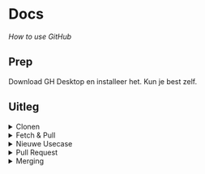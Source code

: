 # Docs

_How to use GitHub_

## Prep

Download GH Desktop en installeer het. Kun je best zelf.

## Uitleg

<details>
  <summary>Clonen</summary>
  
  ### Stap 1

  ![01](./img/clonen/01.png)
  
  ### Stap 2

  ![02](./img/clonen/02.png)
  
  ### Stap 3

  ![03](./img/clonen/03.png)
  
  ### Stap 4

  ![04](./img/clonen/04.png)
</details>

<details>
  <summary>Fetch & Pull</summary>
  
  ### Stap 1

  ![01](./img/fetch&pull/01.png)
</details>

<details>
  <summary>Nieuwe Usecase</summary>
  
  ### Stap 1

  ![01](./img/nieuwe-usecase/01.png)
  
  ### Stap 2

  ![02](./img/nieuwe-usecase/02.png)
  
  ### Stap 3

  ![03](./img/nieuwe-usecase/03.png)
  
  ### Stap 4

  ![04](./img/nieuwe-usecase/04.png)
  
  ### Stap 5

  ![05](./img/nieuwe-usecase/05.png)

</details>

<details>
  <summary>Pull Request</summary>
  
  ### Stap 1

  ![01](./img/pullrequest/01.png)
  
  ### Stap 2

  ![02](./img/pullrequest/02.png)
  
  ### Stap 3

  ![03](./img/pullrequest/03.png)
  
  ### Stap 4

  ![04](./img/pullrequest/04.png)

</details>

<details>
  <summary>Merging</summary>
  
  ### Stap 1

  ![01](./img/merging/01.png)
  
  ### Stap 2

  ![02](./img/merging/02.png)

</details>
